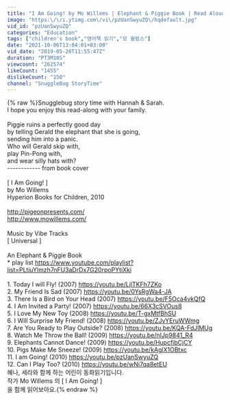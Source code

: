 ```yaml
---
title: "I Am Going! by Mo Willems | Elephant & Piggie Book | Read Aloud Book for Kids"
image: "https:\/\/i.ytimg.com\/vi\/pzUanSwyuZQ\/hqdefault.jpg"
vid_id: "pzUanSwyuZQ"
categories: "Education"
tags: ["children's book","영어책 읽기","모 윌럼스"]
date: "2021-10-06T13:04:01+03:00"
vid_date: "2019-05-20T11:55:47Z"
duration: "PT3M10S"
viewcount: "262574"
likeCount: "1455"
dislikeCount: "150"
channel: "SnuggleBug StoryTime"
---
```

{% raw %}Snugglebug story time with Hannah &amp; Sarah.<br />I hope you enjoy this read-along with your family.<br /><br />Piggie ruins a perfectly good day <br />by telling Gerald the elephant that she is going, <br />sending him into a panic.<br />Who will Gerald skip with,<br />play Pin-Pong with,<br />and wear silly hats with?<br />  ------------ from book cover<br /><br />[ I Am Going! ]<br />by Mo Willems<br />Hyperion Books for Children, 2010<br /><br /><a rel="nofollow" target="blank" href="http://pigeonpresents.com/">http://pigeonpresents.com/</a><br /><a rel="nofollow" target="blank" href="http://www.mowillems.com/">http://www.mowillems.com/</a><br /><br />Music by Vibe Tracks<br />[ Universal ]<br /><br />An Elephant &amp; Piggie Book <br />* play list  <a rel="nofollow" target="blank" href="https://www.youtube.com/playlist?list=PLtiuYlmzh7nFU3aDrDx7G20rpoPYtiXki">https://www.youtube.com/playlist?list=PLtiuYlmzh7nFU3aDrDx7G20rpoPYtiXki</a><br /><br />1.  Today I will Fly!  (2007)  <a rel="nofollow" target="blank" href="https://youtu.be/LjlTKFh7ZKo">https://youtu.be/LjlTKFh7ZKo</a><br />2.  My Friend Is Sad (2007)  <a rel="nofollow" target="blank" href="https://youtu.be/0YsRgWa4-JA">https://youtu.be/0YsRgWa4-JA</a><br />3.  There Is a Bird on Your Head (2007)  <a rel="nofollow" target="blank" href="https://youtu.be/F5Oca4vkQfQ">https://youtu.be/F5Oca4vkQfQ</a><br />4.  I Am Invited a Party! (2007)  <a rel="nofollow" target="blank" href="https://youtu.be/66X3cSVOus8">https://youtu.be/66X3cSVOus8</a><br />5.  I Love My New Toy (2008)  <a rel="nofollow" target="blank" href="https://youtu.be/T-gxMtfBhSU">https://youtu.be/T-gxMtfBhSU</a><br />6. I Will Surprise My Friend! (2008)  <a rel="nofollow" target="blank" href="https://youtu.be/ZJvYEruWWmg">https://youtu.be/ZJvYEruWWmg</a><br />7. Are You Ready to Play Outside? (2008)  <a rel="nofollow" target="blank" href="https://youtu.be/KQA-FdJlMUg">https://youtu.be/KQA-FdJlMUg</a><br />8. Watch Me Throw the Ball! (2009) <a rel="nofollow" target="blank" href="https://youtu.be/nIJp9841_R4">https://youtu.be/nIJp9841_R4</a><br />9. Elephants Cannot Dance! (2009) <a rel="nofollow" target="blank" href="https://youtu.be/HupcfibCjCY">https://youtu.be/HupcfibCjCY</a><br />10. Pigs Make Me Sneeze! (2009) <a rel="nofollow" target="blank" href="https://youtu.be/kAglX1OBtxc">https://youtu.be/kAglX1OBtxc</a><br />11. I am Going! (2010)  <a rel="nofollow" target="blank" href="https://youtu.be/pzUanSwyuZQ">https://youtu.be/pzUanSwyuZQ</a><br />12. Can I Play Too? (2010) <a rel="nofollow" target="blank" href="https://youtu.be/wNi7qa8etEU">https://youtu.be/wNi7qa8etEU</a><br />혜나, 세라와 함께 하는 어린이 동화읽기입니다.<br />작가 Mo Willems 의 [ I Am Going! ]<br />을 함께 읽어보아요.{% endraw %}
